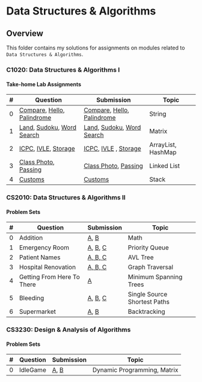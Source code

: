 # Data Structures & Algorithms

## Overview
This folder contains my solutions for assignments on modules related to `Data Structures & Algorithms`.

### C1020: Data Structures & Algorithms I
#### Take-home Lab Assignments
| # | Question                                                                                                                                                                                                                                                                                                                                                                         | Submission                                                                                                                                                                                                                                                                                                                                                                                          | Topic              |                                                                 
|---|----------------------------------------------------------------------------------------------------------------------------------------------------------------------------------------------------------------------------------------------------------------------------------------------------------------------------------------------------------------------------------|-----------------------------------------------------------------------------------------------------------------------------------------------------------------------------------------------------------------------------------------------------------------------------------------------------------------------------------------------------------------------------------------------------|--------------------|
| 0 | [Compare](https://github.com/shumarb/coursework/tree/master/modules/data-structures-and-algorithms/questions/compare.pdf), [Hello](https://github.com/shumarb/coursework/tree/master/modules/data-structures-and-algorithms/questions/compare.pdf), [Palindrome](https://github.com/shumarb/coursework/tree/master/modules/data-structures-and-algorithms/questions/compare.pdf) | [Compare](https://github.com/shumarb/coursework/tree/master/modules/data-structures-and-algorithms/submissions/StringComparison.java), [Hello](https://github.com/shumarb/coursework/tree/master/modules/data-structures-and-algorithms/submissions/Hello.java), [Palindrome](https://github.com/shumarb/coursework/tree/master/modules/data-structures-and-algorithms/submissions/Palindrome.java) | String             |
| 1 | [Land](https://github.com/shumarb/coursework/tree/master/modules/data-structures-and-algorithms/questions/land.pdf), [Sudoku](https://github.com/shumarb/coursework/tree/master/modules/data-structures-and-algorithms/questions/sudoku.pdf), [Word Search](https://github.com/shumarb/coursework/tree/master/modules/data-structures-and-algorithms/questions/wordsearch.pdf)   | [Land](https://github.com/shumarb/coursework/tree/master/modules/data-structures-and-algorithms/submissions/Land.java), [Sudoku](https://github.com/shumarb/coursework/tree/master/modules/data-structures-and-algorithms/submissions/Sudoku.java), [Word Search](https://github.com/shumarb/coursework/tree/master/modules/data-structures-and-algorithms/submissions/WordSearch.java)             | Matrix             |
| 2 | [ICPC](https://github.com/shumarb/coursework/tree/master/modules/data-structures-and-algorithms/questions/icpc.pdf), [IVLE](https://github.com/shumarb/coursework/tree/master/modules/data-structures-and-algorithms/questions/ivle.pdf), [Storage](https://github.com/shumarb/coursework/tree/master/modules/data-structures-and-algorithms/questions/storage.pdf)              | [ICPC](https://github.com/shumarb/coursework/tree/master/modules/data-structures-and-algorithms/submissions/ICPC.java), [IVLE](https://github.com/shumarb/coursework/tree/master/modules/data-structures-and-algorithms/submissions/IVLE.java)      , [Storage](https://github.com/shumarb/coursework/tree/master/modules/data-structures-and-algorithms/submissions/Storage.java)                  | ArrayList, HashMap |
| 3 | [Class Photo](https://github.com/shumarb/coursework/tree/master/modules/data-structures-and-algorithms/questions/classphoto.pdf), [Passing](https://github.com/shumarb/coursework/tree/master/modules/data-structures-and-algorithms/questions/passing.pdf)                                                                                                                      | [Class Photo](https://github.com/shumarb/coursework/tree/master/modules/data-structures-and-algorithms/submissions/ClassPhoto.java), [Passing](https://github.com/shumarb/coursework/tree/master/modules/data-structures-and-algorithms/submissions/Passing.java)                                                                                                                                   | Linked List        |
| 4 | [Customs](https://github.com/shumarb/coursework/tree/master/modules/data-structures-and-algorithms/questions/customs.pdf)                                                                                                                                                                                                                                                        | [Customs](https://github.com/shumarb/coursework/tree/master/modules/data-structures-and-algorithms/submissions/Customs.java)                                                                                                                                                                                                                                                                        | Stack              |

### CS2010: Data Structures & Algorithms II
#### Problem Sets
| # | Question                   | Submission                                                                                                                                                                                                                                                                                                                                                                                  | Topic                        |
|---|----------------------------|---------------------------------------------------------------------------------------------------------------------------------------------------------------------------------------------------------------------------------------------------------------------------------------------------------------------------------------------------------------------------------------------|------------------------------|
| 0 | Addition                   | [A](https://github.com/shumarb/coursework/tree/master/modules/data-structures-and-algorithms/submissions/AdditionA.java), [B](https://github.com/shumarb/coursework/tree/master/modules/data-structures-and-algorithms/submissions/AdditionB.java)                                                                                                                                          | Math                         |
| 1 | Emergency Room             | [A](https://github.com/shumarb/coursework/tree/master/modules/data-structures-and-algorithms/submissions/EmergencyRoomA.java), [B](https://github.com/shumarb/coursework/tree/master/modules/data-structures-and-algorithms/submissions/EmergencyRoomB.java), [C](https://github.com/shumarb/coursework/tree/master/modules/data-structures-and-algorithms/submissions/EmergencyRoomC.java) | Priority Queue               |
| 2 | Patient Names              | [A, B, C](https://github.com/shumarb/coursework/tree/master/modules/data-structures-and-algorithms/submissions/PatientNamesABC.java)                                                                                                                                                                                                                                                        | AVL Tree                     |
| 3 | Hospital Renovation        | [A, B, C](https://github.com/shumarb/coursework/tree/master/modules/data-structures-and-algorithms/submissions/HospitalRenovationABC.java)                                                                                                                                                                                                                                                  | Graph Traversal              |
| 4 | Getting From Here To There | [A](https://github.com/shumarb/coursework/tree/master/modules/data-structures-and-algorithms/submissions/GettingFromHereToThereA.java)                                                                                                                                                                                                                                                      | Minimum Spanning Trees       | 
| 5 | Bleeding                   | [A](https://github.com/shumarb/coursework/tree/master/modules/data-structures-and-algorithms/submissions/BleedingA.java), [B](https://github.com/shumarb/coursework/tree/master/modules/data-structures-and-algorithms/submissions/BleedingB.java), [C](https://github.com/shumarb/coursework/tree/master/modules/data-structures-and-algorithms/submissions/BleedingC.java)                | Single Source Shortest Paths |
| 6 | Supermarket                | [A](https://github.com/shumarb/coursework/tree/master/modules/data-structures-and-algorithms/submissions/SupermarketA.java), [B](https://github.com/shumarb/coursework/tree/master/modules/data-structures-and-algorithms/submissions/SupermarketB.java)                                                                                                                                    | Backtracking                 |

### CS3230: Design & Analysis of Algorithms
#### Problem Sets
| # | Question | Submission                                                                                                                                                                                                                                         | Topic                       |
|---|----------|----------------------------------------------------------------------------------------------------------------------------------------------------------------------------------------------------------------------------------------------------|-----------------------------|
| 0 | IdleGame | [A](https://github.com/shumarb/coursework/tree/master/modules/data-structures-and-algorithms/submissions/IdleGameA.java), [B](https://github.com/shumarb/coursework/tree/master/modules/data-structures-and-algorithms/submissions/IdleGameB.java) | Dynamic Programming, Matrix |
